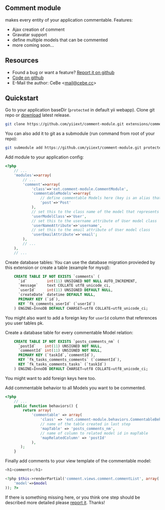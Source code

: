 Comment module
--------------

makes every entity of your application commentable.
Features:
* Ajax creation of comment
* Gravatar support
* define multiple models that can be commented
* more coming soon...

Resources
---------

* Found a bug or want a feature? [Report it on github](https://github.com/yiiext/comment-module/issues)
* [Code on github](https://github.com/yiiext/comment-module)
* E-Mail the author: CeBe <[mail@cebe.cc](mailto:mail@cebe.cc)>

Quickstart
----------

Go to your application baseDir (`protected` in default yii webapp).
Clone git repo or [download](https://github.com/yiiext/comment-module/tags) latest release.

```sh
git clone https://github.com/yiiext/comment-module.git extensions/comment-module
```
You can also add it to git as a submodule (run command from root of your repo):

```sh
git submodule add https://github.com/yiiext/comment-module.git protected/extensions/comment-module
```

Add module to your application config:

```php
<?php
    // ...
    'modules'=>array(
        // ...
        'comment'=>array(
            'class'=>'ext.comment-module.CommentModule',
            'commentableModels'=>array(
                // define commentable Models here (key is an alias that must be lower case, value is the model class name)
                'post'=>'Post'
            ),
            // set this to the class name of the model that represents your users
            'userModelClass'=>'User',
            // set this to the username attribute of User model class
            'userNameAttribute'=>'username',
            // set this to the email attribute of User model class
            'userEmailAttribute'=>'email';
        ),
        // ...
    ),
    // ...
```

Create database tables:
You can use the database migration provieded by this extension or create a table (example for mysql):

```sql
    CREATE TABLE IF NOT EXISTS `comments` (
      `id`         int(11) UNSIGNED NOT NULL AUTO_INCREMENT,
      `message`    text COLLATE utf8_unicode_ci,
      `userId`     int(11) UNSIGNED DEFAULT NULL,
      `createDate` datetime DEFAULT NULL,
      PRIMARY KEY (`id`),
      KEY `fk_comments_userId` (`userId`)
    ) ENGINE=InnoDB DEFAULT CHARSET=utf8 COLLATE=utf8_unicode_ci;
```
You might also want to add a foreign key for `userId` column that references you user tables pk.

Create a database table for every commentable Model relation:

```sql
    CREATE TABLE IF NOT EXISTS `posts_comments_nm` (
      `postId`    int(11) UNSIGNED NOT NULL,
      `commentId` int(11) UNSIGNED NOT NULL,
      PRIMARY KEY (`taskId`,`commentId`),
      KEY `fk_tasks_comments_comments` (`commentId`),
      KEY `fk_tasks_comments_tasks` (`taskId`)
    ) ENGINE=InnoDB DEFAULT CHARSET=utf8 COLLATE=utf8_unicode_ci;
```
You might want to add foreign keys here too.

Add commentable behavior to all Models you want to be commented.

```php
<?php
    // ...
    public function behaviors() {
        return array(
            'commentable' => array(
                'class' => 'ext.comment-module.behaviors.CommentableBehavior',
                // name of the table created in last step
                'mapTable' => 'posts_comments_nm',
                // name of column to related model id in mapTable
                'mapRelatedColumn' => 'postId'
            ),
       );
    }
```

Finally add comments to your view template of the commentable model:

```php
<h1>comments</h1>

<?php $this->renderPartial('comment.views.comment.commentList', array(
	'model'=>$model
)); ?>
```

If there is something missing here, or you think one step should be described more detailed please [report it](://github.com/yiiext/comment-module/issues/new). Thanks!
